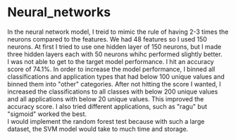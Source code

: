 # Neural_networks
In the neural network model, I treid to mimic the rule of having 2-3 times the neurons compared to the features.  We had 48 features so I used 150 neurons.  At first I tried to use one hidden layer of 150 neurons, but I made three hidden layers each with 50 neurons whihc performed slightly better.  
I was not able to get to the target model performance.  I hit an accuracy score of 74.1%.  In order to increase the model performance, I binned all classifications and application types that had below 100 unique values and binned them into "other" categories.  After not hitting the score I wanted, I increased the classifications to all classes with below 200 unique values and all applications with below 20 unique values.  This improved the accuracy score. I also tried different applications, such as "ragu" but "sigmoid" worked the best.  
I would implement the random forest test because with such a large dataset, the SVM model would take to much time and storage. 
